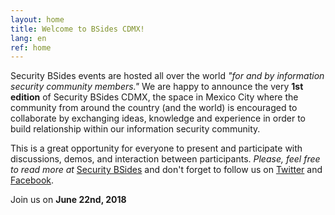 ```yaml
---
layout: home
title: Welcome to BSides CDMX!
lang: en
ref: home
---
```


Security BSides events are hosted all over the world *"for and by information security community members."* We are happy to announce the very **1st edition** of Security BSides CDMX, the space in Mexico City where the community from around the country (and the world) is encouraged to collaborate by exchanging ideas, knowledge and experience in order to build relationship within our information security community.

This is a great opportunity for everyone to present and participate with discussions, demos, and interaction between participants. *Please, feel free to read more at* [Security BSides](http://www.securitybsides.com/w/page/12194156/FrontPage) and don't forget to follow us on [Twitter](https://twitter.com/bsidescdmx) and [Facebook](https://facebook.com/bsidescdmx).

Join us on **June 22nd, 2018**